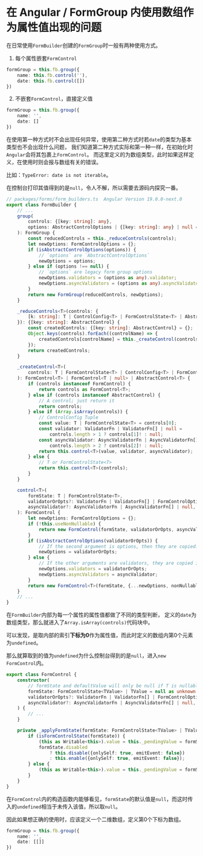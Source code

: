 # 在 Angular / FormGroup 内使用数组作为属性值出现的问题

在日常使用`FormBuilder`创建的`FormGroup`时一般有两种使用方式。

1. 每个属性嵌套`FormControl`
```typescript
formGroup = this.fb.group({
    name: this.fb.control(''),
    date: this.fb.control([])
})
```
2. 不嵌套`FormControl`，直接定义值
```typescript
formGroup = this.fb.group({
    name: '',
    date: []
})
```

在使用第一种方式时不会出现任何异常，使用第二种方式时若`date`的类型为基本类型也不会出现什么问题，
我们知道第二种方式实际和第一种一样，在初始化时`Angular`会将其包裹上`FormControl`。
而这里定义的为数组类型，此时如果这样定义，在使用时则会报与数组有关的错误。

比如：`TypeError: date is not iterable`。

在控制台打印其值得到的是`null`，令人不解，所以需要去源码内探究一番。

```typescript
// packages/forms/form_builders.ts  Angular Version 19.0.0-next.0
export class FormBuilder {
    // ...
    group(
        controls: {[key: string]: any},
        options: AbstractControlOptions | {[key: string]: any} | null = null,
    ): FormGroup {
        const reducedControls = this._reduceControls(controls);
        let newOptions: FormControlOptions = {};
        if (isAbstractControlOptions(options)) {
            // `options` are `AbstractControlOptions`
            newOptions = options;
        } else if (options !== null) {
            // `options` are legacy form group options
            newOptions.validators = (options as any).validator;
            newOptions.asyncValidators = (options as any).asyncValidator;
        }
        return new FormGroup(reducedControls, newOptions);
    }

    _reduceControls<T>(controls: {
        [k: string]: T | ControlConfig<T> | FormControlState<T> | AbstractControl<T>;
    }): {[key: string]: AbstractControl} {
        const createdControls: {[key: string]: AbstractControl} = {};
        Object.keys(controls).forEach((controlName) => {
            createdControls[controlName] = this._createControl(controls[controlName]);
        });
        return createdControls;
    }

    _createControl<T>(
        controls: T | FormControlState<T> | ControlConfig<T> | FormControl<T> | AbstractControl<T>,
    ): FormControl<T> | FormControl<T | null> | AbstractControl<T> {
        if (controls instanceof FormControl) {
            return controls as FormControl<T>;
        } else if (controls instanceof AbstractControl) {
            // A control; just return it
            return controls;
        } else if (Array.isArray(controls)) {
            // ControlConfig Tuple
            const value: T | FormControlState<T> = controls[0];
            const validator: ValidatorFn | ValidatorFn[] | null =
                controls.length > 1 ? controls[1]! : null;
            const asyncValidator: AsyncValidatorFn | AsyncValidatorFn[] | null =
                controls.length > 2 ? controls[2]! : null;
            return this.control<T>(value, validator, asyncValidator);
        } else {
            // T or FormControlState<T>
            return this.control<T>(controls);
        }
    }

    control<T>(
        formState: T | FormControlState<T>,
        validatorOrOpts?: ValidatorFn | ValidatorFn[] | FormControlOptions | null,
        asyncValidator?: AsyncValidatorFn | AsyncValidatorFn[] | null,
    ): FormControl {
        let newOptions: FormControlOptions = {};
        if (!this.useNonNullable) {
            return new FormControl(formState, validatorOrOpts, asyncValidator);
        }
        if (isAbstractControlOptions(validatorOrOpts)) {
            // If the second argument is options, then they are copied.
            newOptions = validatorOrOpts;
        } else {
            // If the other arguments are validators, they are copied into an options object.
            newOptions.validators = validatorOrOpts;
            newOptions.asyncValidators = asyncValidator;
        }
        return new FormControl<T>(formState, {...newOptions, nonNullable: true});
    }
    // ...
}
```

在`FormBuilder`内部为每一个属性的属性值都做了不同的类型判断，
定义的`date`为数组类型，那么就进入了`Array.isArray(controls)`代码块中。

可以发现，是取内部的索引**下标为0**作为属性值，而此时定义的数组内第0个元素为`undefined`。


那么就算取到的值为`undefined`为什么控制台得到的是`null`，进入`new FormControl`内。

```typescript
export class FormControl {
    constructor(
        // formState and defaultValue will only be null if T is nullable
        formState: FormControlState<TValue> | TValue = null as unknown as TValue,
        validatorOrOpts?: ValidatorFn | ValidatorFn[] | FormControlOptions | null,
        asyncValidator?: AsyncValidatorFn | AsyncValidatorFn[] | null,
    ) {
        // ...
    }

    private _applyFormState(formState: FormControlState<TValue> | TValue) {
        if (isFormControlState(formState)) {
            (this as Writable<this>).value = this._pendingValue = formState.value;
            formState.disabled
                ? this.disable({onlySelf: true, emitEvent: false})
                : this.enable({onlySelf: true, emitEvent: false});
        } else {
            (this as Writable<this>).value = this._pendingValue = formState;
        }
    }
}
```

在`FormControl`内的构造函数内能够看见，`formState`的默认值是`null`，而这时传入的`undefined`相当于未传入该值，所以取`null`。

因此如果想正确的使用时，应该定义一个二维数组，定义第0个下标为数组。

```typescript
formGroup = this.fb.group({
    name: '',
    date: [[]]
})
```

